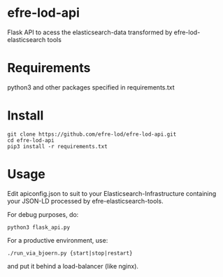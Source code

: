 # efre-lod-api
Flask API to acess the elasticsearch-data transformed by efre-lod-elasticsearch tools
# Requirements

python3 and other packages specified in requirements.txt

# Install

```
git clone https://github.com/efre-lod/efre-lod-api.git
cd efre-lod-api
pip3 install -r requirements.txt
```

# Usage

Edit apiconfig.json to suit to your Elasticsearch-Infrastructure containing your JSON-LD processed by efre-elasticsearch-tools. 

For debug purposes, do:
```
python3 flask_api.py
```

For a productive environment, use:
```
./run_via_bjoern.py {start|stop|restart}
```
and put it behind a load-balancer (like nginx).



